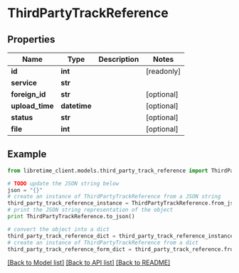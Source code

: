 # ThirdPartyTrackReference


## Properties
Name | Type | Description | Notes
------------ | ------------- | ------------- | -------------
**id** | **int** |  | [readonly] 
**service** | **str** |  | 
**foreign_id** | **str** |  | [optional] 
**upload_time** | **datetime** |  | [optional] 
**status** | **str** |  | [optional] 
**file** | **int** |  | [optional] 

## Example

```python
from libretime_client.models.third_party_track_reference import ThirdPartyTrackReference

# TODO update the JSON string below
json = "{}"
# create an instance of ThirdPartyTrackReference from a JSON string
third_party_track_reference_instance = ThirdPartyTrackReference.from_json(json)
# print the JSON string representation of the object
print ThirdPartyTrackReference.to_json()

# convert the object into a dict
third_party_track_reference_dict = third_party_track_reference_instance.to_dict()
# create an instance of ThirdPartyTrackReference from a dict
third_party_track_reference_form_dict = third_party_track_reference.from_dict(third_party_track_reference_dict)
```
[[Back to Model list]](../README.md#documentation-for-models) [[Back to API list]](../README.md#documentation-for-api-endpoints) [[Back to README]](../README.md)


